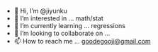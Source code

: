 - 👋 Hi, I’m @jiyunku
- 👀 I’m interested in ... math/stat 
- 🌱 I’m currently learning ... regressions 
- 💞️ I’m looking to collaborate on ...
- 📫 How to reach me ... goodegooji@gmail.com

<!---
jiyunku/jiyunku is a ✨ special ✨ repository because its `README.md` (this file) appears on your GitHub profile.
You can click the Preview link to take a look at your changes.
--->
